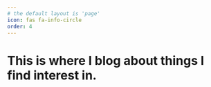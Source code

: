 ```yaml
---
# the default layout is 'page'
icon: fas fa-info-circle
order: 4
---
```


# This is where I blog about things I find interest in.
